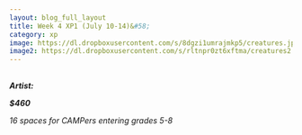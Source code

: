 ```yaml
---
layout: blog_full_layout
title: Week 4 XP1 (July 10-14)&#58; 
category: xp
image: https://dl.dropboxusercontent.com/s/8dgzi1umrajmkp5/creatures.jpg?dl=0
image2: https://dl.dropboxusercontent.com/s/rltnpr0zt6xftma/creatures2.jpg?dl=0
---
```


## 






**_Artist:_** 

**_$460_**

*16 spaces for CAMPers entering grades 5-8*


